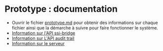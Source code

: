 # Prototype : documentation

- Ouvrir le fichier [prototype.md](./prototype.md) pour obtenir des informations sur chaque fichier ainsi que la démarche à suivre pour faire fonctionner le système.
- [Information sur l'API ssi-bridge](https://wiki.iota.org/integration-services/references/ssi_bridge_api_reference)
- [Information sur L'API audit trail](https://wiki.iota.org/integration-services/references/audit_trail_gw_api_reference)
- [Information sur le serveur](./server-info.md)